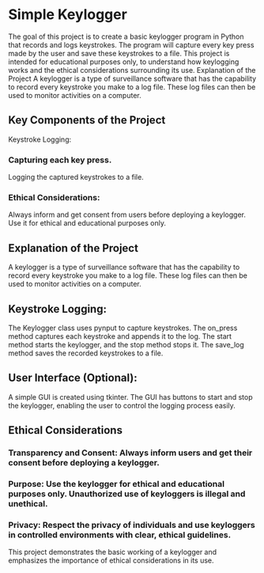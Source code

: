 # Simple Keylogger
The goal of this project is to create a basic keylogger program in Python that records and logs keystrokes. The program will capture every key press made by the user and save these keystrokes to a file. This project is intended for educational purposes only, to understand how keylogging works and the ethical considerations surrounding its use.
Explanation of the Project
A keylogger is a type of surveillance software that has the capability to record every keystroke you make to a log file. These log files can then be used to monitor activities on a computer.

## Key Components of the Project
Keystroke Logging:

### Capturing each key press.
Logging the captured keystrokes to a file.

### Ethical Considerations:
Always inform and get consent from users before deploying a keylogger.
Use it for ethical and educational purposes only.

## Explanation of the Project
A keylogger is a type of surveillance software that has the capability to record every keystroke you make to a log file. These log files can then be used to monitor activities on a computer.

## Keystroke Logging:
The Keylogger class uses pynput to capture keystrokes.
The on_press method captures each keystroke and appends it to the log.
The start method starts the keylogger, and the stop method stops it.
The save_log method saves the recorded keystrokes to a file.

## User Interface (Optional):
A simple GUI is created using tkinter.
The GUI has buttons to start and stop the keylogger, enabling the user to control the logging process easily.

## Ethical Considerations
### Transparency and Consent: Always inform users and get their consent before deploying a keylogger.
### Purpose: Use the keylogger for ethical and educational purposes only. Unauthorized use of keyloggers is illegal and unethical.
### Privacy: Respect the privacy of individuals and use keyloggers in controlled environments with clear, ethical guidelines.
This project demonstrates the basic working of a keylogger and emphasizes the importance of ethical considerations in its use.
